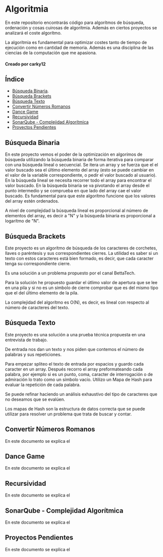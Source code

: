 # Algoritmia

En este repositorio encontrarás código para algorítmos de búsqueda, ordenación y cosas cuirosas de algorítmia.
Además en ciertos proyectos se analizará el coste algorítmo.

La algorítmia es fundamental para optimizar costes tanto de tiempo de ejecución como en cantidad de memoria. Además es una disciplina
de las ciencias de la computación que me apasiona.

#### Creado por carky12

## Índice

- [Búsqueda Binaria](#búsqueda-binaria).
- [Búsqueda Brackets](#búsqueda-brackets)
- [Búsqueda Texto](#búsqueda-texto)
- [Convertir Números Romanos](#convertir-números-romanos)
- [Dance Game](#dance-game)
- [Recursividad](#recursividad)
- [SonarQube - Complejidad Algorítmica](#sonarqube-complejidad-algorítmica)
- [Proyectos Pendientes](#proyectos-pendientes)

## Búsqueda Binaria

En este proyecto vemos el poder de la optimización en algorímos de búsqueda utilizando la búsqueda binaria de forma iterativa
para comparar con una búsqueda lineal o secuencial. 
Se itera un array y se fuerza que el el valor buscado sea el último elemento del array (esto se puede cambiar en el valor de la variable
correspondiente, o pedir el valor buscado al usuario).
En la búsqueda lineal se necesita recorrer todo el array para encontrar el valor buscado. En la búsqueda binaria se va pivotando el array
desde el punto intermedio y se comprueba en que lado del array cae el valor buscado. Es fundamental para que este algorítmo funcione
que los valores del array estén ordenados.

A nivel de complejidad la búsqueda lineal es proporcional al número de elementos del array, es decir a "N" y la búsqueda binaria es proporcional a
logarítmo de "N".

## Búsqueda Brackets

Este proyecto es un algorítmo de búsqueda de los caracteres de corchetes, llaves o paréntesis y sus correspondientes cierres. La utilidad es saber
si un texto con estos caracteres está bien formado, es decir, que cada caracter tenga su correspondiente cierre.

Es una solución a un problema propuesto por el canal BettaTech.

Para la solución he propuesto guardar el útlimo valor de apertura que se lee en una pila y si no es un símbolo de cierre comprobar que es del mismo tipo
que el del último elemento de la pila.

La complejidad del algorítmo es O(N), es decir, es lineal con respecto al número de caracteres del texto.

## Búsqueda Texto

Este proyecto es una solución a una prueba técnica propuesta en una entrevista de trabajo. 

De entrada nos dan un texto y nos piden que contemos el número de palabras y sus repeticiones. 

Para empezar spliteo el texto de entrada por espacios y guardo cada caracter en un array. Después recorro el array preformateando cada palabra, 
por ejemplo si es un punto, coma, caracter de interrogación o de admiración lo trato como un símbolo vacío. Utilizo un Mapa de Hash para evaluar
la repetición de cada palabra.

Se puede refinar haciendo un análisis exhaustivo del tipo de caracteres que no deseamos que se evalúen.

Los mapas de Hash son la estructura de datos correcta que se puede utilizar para resolver un problema que trata de buscar y contar.

## Convertir Números Romanos

En este documento se explica el 

## Dance Game

En este documento se explica el 

## Recursividad

En este documento se explica el 

## SonarQube - Complejidad Algorítmica

En este documento se explica el 

## Proyectos Pendientes

En este documento se explica el 

